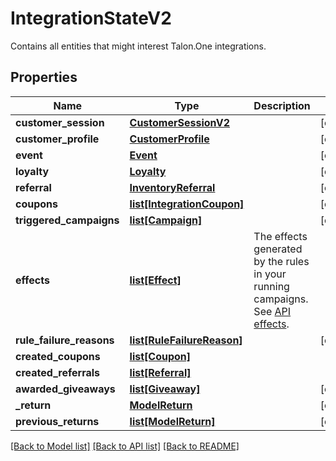 # IntegrationStateV2

Contains all entities that might interest Talon.One integrations. 
## Properties
Name | Type | Description | Notes
------------ | ------------- | ------------- | -------------
**customer_session** | [**CustomerSessionV2**](CustomerSessionV2.md) |  | [optional] 
**customer_profile** | [**CustomerProfile**](CustomerProfile.md) |  | [optional] 
**event** | [**Event**](Event.md) |  | [optional] 
**loyalty** | [**Loyalty**](Loyalty.md) |  | [optional] 
**referral** | [**InventoryReferral**](InventoryReferral.md) |  | [optional] 
**coupons** | [**list[IntegrationCoupon]**](IntegrationCoupon.md) |  | [optional] 
**triggered_campaigns** | [**list[Campaign]**](Campaign.md) |  | [optional] 
**effects** | [**list[Effect]**](Effect.md) | The effects generated by the rules in your running campaigns. See [API effects](https://docs.talon.one/docs/dev/integration-api/api-effects). | 
**rule_failure_reasons** | [**list[RuleFailureReason]**](RuleFailureReason.md) |  | [optional] 
**created_coupons** | [**list[Coupon]**](Coupon.md) |  | 
**created_referrals** | [**list[Referral]**](Referral.md) |  | 
**awarded_giveaways** | [**list[Giveaway]**](Giveaway.md) |  | [optional] 
**_return** | [**ModelReturn**](ModelReturn.md) |  | [optional] 
**previous_returns** | [**list[ModelReturn]**](ModelReturn.md) |  | [optional] 

[[Back to Model list]](../README.md#documentation-for-models) [[Back to API list]](../README.md#documentation-for-api-endpoints) [[Back to README]](../README.md)


